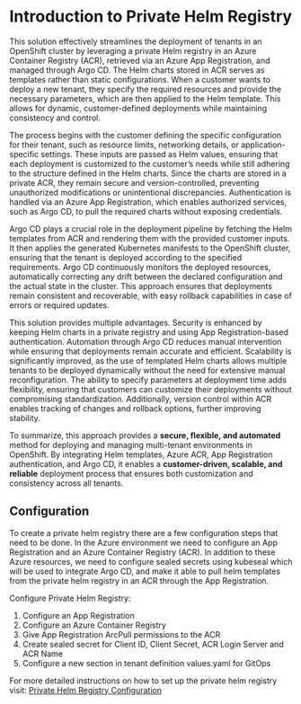 # Introduction to Private Helm Registry

This solution effectively streamlines the deployment of tenants in an OpenShift cluster by leveraging a private Helm registry in an Azure Container Registry (ACR), retrieved via an Azure App Registration, and managed through Argo CD. The Helm charts stored in ACR serves as templates rather than static configurations. When a customer wants to deploy a new tenant, they specify the required resources and provide the necessary parameters, which are then applied to the Helm template. This allows for dynamic, customer-defined deployments while maintaining consistency and control.  

The process begins with the customer defining the specific configuration for their tenant, such as resource limits, networking details, or application-specific settings. These inputs are passed as Helm values, ensuring that each deployment is customized to the customer’s needs while still adhering to the structure defined in the Helm charts. Since the charts are stored in a private ACR, they remain secure and version-controlled, preventing unauthorized modifications or unintentional discrepancies. Authentication is handled via an Azure App Registration, which enables authorized services, such as Argo CD, to pull the required charts without exposing credentials.  

Argo CD plays a crucial role in the deployment pipeline by fetching the Helm templates from ACR and rendering them with the provided customer inputs. It then applies the generated Kubernetes manifests to the OpenShift cluster, ensuring that the tenant is deployed according to the specified requirements. Argo CD continuously monitors the deployed resources, automatically correcting any drift between the declared configuration and the actual state in the cluster. This approach ensures that deployments remain consistent and recoverable, with easy rollback capabilities in case of errors or required updates.  

This solution provides multiple advantages. Security is enhanced by keeping Helm charts in a private registry and using App Registration-based authentication. Automation through Argo CD reduces manual intervention while ensuring that deployments remain accurate and efficient. Scalability is significantly improved, as the use of templated Helm charts allows multiple tenants to be deployed dynamically without the need for extensive manual reconfiguration. The ability to specify parameters at deployment time adds flexibility, ensuring that customers can customize their deployments without compromising standardization. Additionally, version control within ACR enables tracking of changes and rollback options, further improving stability.  

To summarize, this approach provides a **secure, flexible, and automated** method for deploying and managing multi-tenant environments in OpenShift. By integrating Helm templates, Azure ACR, App Registration authentication, and Argo CD, it enables a **customer-driven, scalable, and reliable** deployment process that ensures both customization and consistency across all tenants.

## Configuration
To create a private helm registry there are a few configuration steps that need to be done. In the Azure environment we need to configure an App Registration and an Azure Container Registry (ACR). In addition to these Azure resources, we need to configure sealed secrets using kubeseal which will be used to integrate Argo CD, and make it able to pull helm templates from the private helm registry in an ACR through the App Registration.

Configure Private Helm Registry:

1. Configure an App Registration
2. Configure an Azure Container Registry
3. Give App Registration ArcPull permissions to the ACR
4. Create sealed secret for Client ID, Client Secret, ACR Login Server and ACR Name
5. Configure a new section in tenant definition values.yaml for GitOps

For more detailed instructions on how to set up the private helm registry visit: [Private Helm Registry Configuration](private-helm-registry-setup.md)